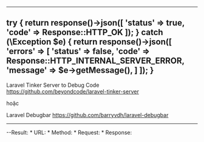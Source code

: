 <!------------------- API Result ------------------>

-------------------------
try {
    return response()->json([
        'status'    => true,
        'code'  => Response::HTTP_OK
    ]);
} catch (\Exception $e) {
    return response()->json([
        'errors'    => [
            'status'    => false,
            'code'      => Response::HTTP_INTERNAL_SERVER_ERROR,
            'message'   => $e->getMessage(),
        ]
    ]);
}
-------------------------

Laravel Tinker Server to Debug Code
https://github.com/beyondcode/laravel-tinker-server

hoặc 

Laravel Debugbar
https://github.com/barryvdh/laravel-debugbar

-------------------------

--Result:
    * URL: 
    * Method: 
    * Request:
    * Response: